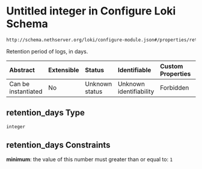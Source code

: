 # Untitled integer in Configure Loki Schema

```txt
http://schema.nethserver.org/loki/configure-module.json#/properties/retention_days
```

Retention period of logs, in days.

| Abstract            | Extensible | Status         | Identifiable            | Custom Properties | Additional Properties | Access Restrictions | Defined In                                                                   |
| :------------------ | :--------- | :------------- | :---------------------- | :---------------- | :-------------------- | :------------------ | :--------------------------------------------------------------------------- |
| Can be instantiated | No         | Unknown status | Unknown identifiability | Forbidden         | Allowed               | none                | [configure-module.json\*](loki/configure-module.json "open original schema") |

## retention\_days Type

`integer`

## retention\_days Constraints

**minimum**: the value of this number must greater than or equal to: `1`
